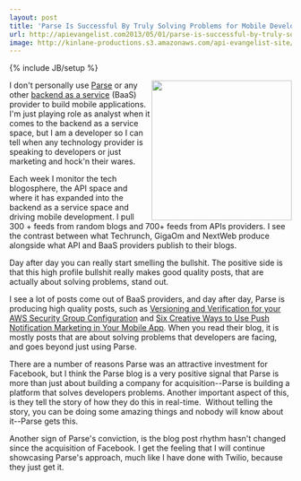 ```yaml
---
layout: post
title: 'Parse Is Successful By Truly Solving Problems for Mobile Developers'
url: http://apievangelist.com2013/05/01/parse-is-successful-by-truly-solving-problems-for-mobile-developers/
image: http://kinlane-productions.s3.amazonaws.com/api-evangelist-site/blog/parse-cloud.png
---
```

{% include JB/setup %}
<p>
     <a href="https://parse.com/" target="_blank"><img src="https://s3.amazonaws.com/kinlane-productions/baas/parse-cloud.png"  width="250" align="right" /></a>
</p>
<p>
     I don't personally use <a href="https://parse.com/">Parse</a> or any other <a href="http://baas.apievangelist.com/">backend as a service</a> (BaaS) provider to build mobile applications. I'm just playing role as analyst when it comes to the backend as a service space, but I am a developer so I can tell when any technology provider is speaking to developers or just marketing and hock'n their wares.
</p>
<p>
     Each week I monitor the tech blogosphere, the API space and where it has expanded into the backend as a service space and driving mobile development. I pull 300 + feeds from random blogs and 700+ feeds from APIs providers. I see the contrast between what Techrunch, GigaOm and NextWeb produce alongside what API and BaaS providers publish to their blogs.
</p>
<p>
     Day after day you can really start smelling the bullshit. The positive side is that this high profile bullshit really makes good quality posts, that are actually about solving problems, stand out.
</p>
<p>
     I see a lot of posts come out of BaaS providers, and day after day, Parse is producing high quality posts, such as <a href="http://blog.parse.com/2013/04/29/versioning-and-verification-for-your-aws-security-group-configuration/">Versioning and Verification for your AWS Security Group Configuration</a> and <a href="http://blog.parse.com/2013/04/09/six-creative-ways-to-use-push-notification-marketing-in-your-mobile-app/">Six Creative Ways to Use Push Notification Marketing in Your Mobile App</a>. When you read their blog, it is mostly posts that are about solving problems that developers are facing, and goes beyond just using Parse.
</p>
<p>
     There are a number of reasons Parse was an attractive investment for Facebook, but I think the Parse blog is a very positive signal that Parse is more than just about building a company for acquisition--Parse is building a platform that solves developers problems. Another important aspect of this, is they tell the story of how they do this in real-time.  Without telling the story, you can be doing some amazing things and nobody will know about it--Parse gets this.
</p>
<p>
     Another sign of Parse's conviction, is the blog post rhythm hasn't changed since the acquisition of Facebook. I get the feeling that I will continue showcasing Parse's approach, much like I have done with Twilio, because they just get it.
</p>
